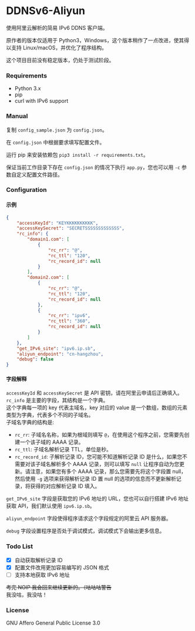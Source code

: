 # DDNSv6-Aliyun
使用阿里云解析的简易 IPv6 DDNS 客户端。

原作者的版本仅适用于 Python3，Windows，这个版本稍作了一点改进，使其得以支持 Linux/macOS，并优化了程序结构。

这个项目目前没有稳定版本，仍处于测试阶段。

### Requirements
- Python 3.x
- pip
- curl with IPv6 support

### Manual
复制 `config_sample.json` 为 `config.json`。  

在 `config.json` 中根据要求填写配置文件。  

运行 pip 来安装依赖包 `pip3 install -r requirements.txt`。  

保证当前工作目录下存在 `config.json` 的情况下执行 `app.py`，您也可以用 `-c` 参数自定义配置文件路径。

### Configuration
#### 示例
```json
{
    "accessKeyId": "KEYKKKKKKKKKK",
    "accessKeySecret": "SECRETSSSSSSSSSSSSS",
    "rc_info": {
        "domain1.com": [
            {
                "rc_rr": "@",
                "rc_ttl": "120",
                "rc_record_id": null
            }
        ],
        "domain2.com": [
            {
                "rc_rr": "@",
                "rc_ttl": "120",
                "rc_record_id": null
            },
            {
                "rc_rr": "ipv6",
                "rc_ttl": "360",
                "rc_record_id": null
            }
        ]
    },
    "get_IPv6_site": "ipv6.ip.sb",
    "aliyun_endpoint": "cn-hangzhou",
    "debug": false
}
```
#### 字段解释
`accessKeyId` 和 `accessKeySecret` 是 API 密钥，请在阿里云申请后正确填入。  
`rc_info` 是主要的字段，其结构是一个字典。  
这个字典每一项的 key 代表主域名，key 对应的 value 是一个数组，数组的元素类型为字典，代表多个不同的子域名。  
子域名字典的结构是:
- `rc_rr`: 子域名名称，如果为根域则填写 `@`，在使用这个程序之前，您需要先创建一个该子域的 AAAA 记录。
- `rc_ttl`: 子域名解析记录 TTL，单位是秒。
- `rc_record_id`: 子解析记录 ID，您可能不知道解析记录 ID 是什么，如果您不需要对该子域名解析多个 AAAA 记录，则可以填写 `null` 让程序自动为您更新。请注意，如果您有多个 AAAA 记录，那么您需要先将这个字段置 null，然后使用 `-g` 选项来获得解析记录 ID 置 null 的选项的信息而不更新解析记录，将获得的对应解析记录 ID 填入。

`get_IPv6_site` 字段是获取您的 IPv6 地址的 URL，您也可以自行搭建 IPv6 地址获取 API，我们默认使用 `ipv6.ip.sb`。

`aliyun_endpoint` 字段使得程序请求这个字段规定的阿里云 API 服务器。  

`debug` 字段设置程序是否处于调试模式，调试模式下会输出更多信息。
### Todo List
- [x] 自动获取解析记录 ID
- [x] 配置文件改用更加容易编写的 JSON 格式
- [ ] 支持本地获取 IPv6 地址

~~考完 NOIP 我会回来继续更新的。（咕咕咕警告~~  
我没咕，我没咕！
### License
GNU Affero General Public License 3.0
